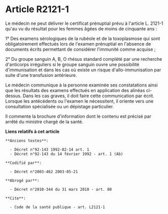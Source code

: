 # Article R2121-1

Le médecin ne peut délivrer le certificat prénuptial prévu à l'article L. 2121-1 qu'au vu du résultat pour les femmes âgées
de moins de cinquante ans :

1° Des examens sérologiques de la rubéole et de la toxoplasmose qui sont obligatoirement effectués lors de l'examen
prénuptial en l'absence de documents écrits permettant de considérer l'immunité comme acquise ;

2° Du groupe sanguin A, B, O rhésus standard complété par une recherche d'anticorps irréguliers si le groupe sanguin ouvre
une possibilité d'immunisation et dans les cas où existe un risque d'allo-immunisation par suite d'une transfusion
antérieure.

Le médecin communique à la personne examinée ses constatations ainsi que les résultats des examens effectués en application
des alinéas ci-dessus. Dans les cas graves, il doit faire cette communication par écrit. Lorsque les antécédents ou l'examen
le nécessitent, il oriente vers une consultation spécialisée ou un dépistage particulier.

Il commente la brochure d'information dont le contenu est précisé par arrêté du ministre chargé de la santé.

**Liens relatifs à cet article**

	**Anciens textes**:

	  - Décret n°92-143 1992-02-14 art. 1
	  - Décret n°92-143 du 14 février 1992 - art. 1 (Ab)

	**Codifié par**:

	  - Décret n°2003-462 2003-05-21

	**Abrogé par**:

	  - Décret n°2010-344 du 31 mars 2010 - art. 80

	**Cite**:

	  - Code de la santé publique - art. L2121-1
